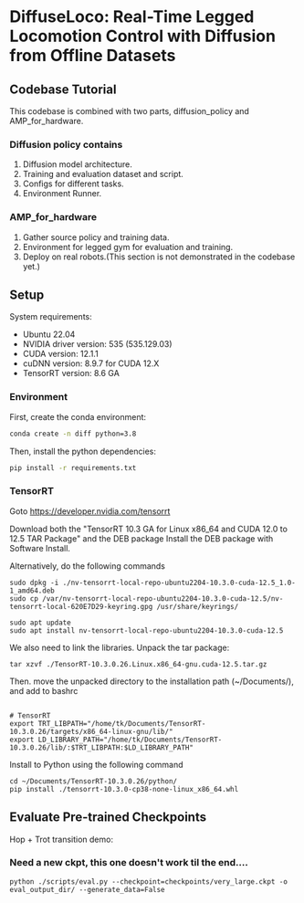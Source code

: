 # DiffuseLoco: Real-Time Legged Locomotion Control with Diffusion from Offline Datasets



## Codebase Tutorial
This codebase is combined with two parts, diffusion_policy and AMP_for_hardware.
### Diffusion policy contains 
1. Diffusion model architecture.
2. Training and evaluation dataset and script.
3. Configs for different tasks.
4. Environment Runner.


### AMP_for_hardware
1. Gather source policy and training data.
2. Environment for legged gym for evaluation and training.
3. Deploy on real robots.(This section is not demonstrated in the codebase yet.)





## Setup

System requirements:
- Ubuntu 22.04
- NVIDIA driver version: 535 (535.129.03)
- CUDA version: 12.1.1
- cuDNN version: 8.9.7 for CUDA 12.X
- TensorRT version: 8.6 GA

### Environment

First, create the conda environment:

```bash
conda create -n diff python=3.8
```

Then, install the python dependencies:

```bash
pip install -r requirements.txt
```
### TensorRT
Goto https://developer.nvidia.com/tensorrt

Download both the "TensorRT 10.3 GA for Linux x86_64 and CUDA 12.0 to 12.5 TAR Package" and the DEB package
Install the DEB package with Software Install.

Alternatively, do the following commands

```
sudo dpkg -i ./nv-tensorrt-local-repo-ubuntu2204-10.3.0-cuda-12.5_1.0-1_amd64.deb
sudo cp /var/nv-tensorrt-local-repo-ubuntu2204-10.3.0-cuda-12.5/nv-tensorrt-local-620E7D29-keyring.gpg /usr/share/keyrings/

sudo apt update
sudo apt install nv-tensorrt-local-repo-ubuntu2204-10.3.0-cuda-12.5
```
We also need to link the libraries. Unpack the tar package:

```
tar xzvf ./TensorRT-10.3.0.26.Linux.x86_64-gnu.cuda-12.5.tar.gz
```

Then. move the unpacked directory to the installation path (~/Documents/), and add to bashrc

```

# TensorRT
export TRT_LIBPATH="/home/tk/Documents/TensorRT-10.3.0.26/targets/x86_64-linux-gnu/lib/"
export LD_LIBRARY_PATH="/home/tk/Documents/TensorRT-10.3.0.26/lib/:$TRT_LIBPATH:$LD_LIBRARY_PATH"
```


Install to Python using the following command

```
cd ~/Documents/TensorRT-10.3.0.26/python/
pip install ./tensorrt-10.3.0-cp38-none-linux_x86_64.whl
```


## Evaluate Pre-trained Checkpoints
Hop + Trot transition demo:

### Need a new ckpt, this one doesn't work til the end....
```
python ./scripts/eval.py --checkpoint=checkpoints/very_large.ckpt -o eval_output_dir/ --generate_data=False 
```







